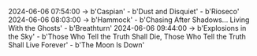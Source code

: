 2024-06-06 07:54:00 -> b'Caspian' - b'Dust and Disquiet' - b'Rioseco'
2024-06-06 08:03:00 -> b'Hammock' - b'Chasing After Shadows... Living With the Ghosts' - b'Breathturn'
2024-06-06 09:44:00 -> b'Explosions in the Sky' - b'Those Who Tell the Truth Shall Die, Those Who Tell the Truth Shall Live Forever' - b'The Moon Is Down'
